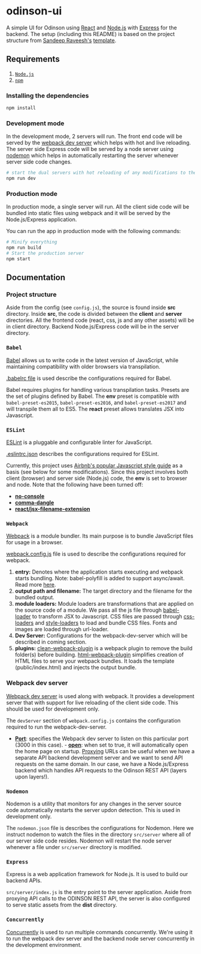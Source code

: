 # odinson-ui

A simple UI for Odinson using [React](https://reactjs.org/) and [Node.js](https://nodejs.org/en/) with [Express](https://expressjs.com/) for the backend.  The setup (including this README) is based on the project structure from [Sandeep Raveesh's](https://github.com/crsandeep) [template](https://github.com/crsandeep/simple-react-full-stack).

## Requirements
1. [`Node.js`](https://nodejs.org/en/)
2. [`npm`](https://www.npmjs.com/)

### Installing the dependencies
```bash
npm install
```

### Development mode

In the development mode, 2 servers will run. The front end code will be served by the [webpack dev server](https://webpack.js.org/configuration/dev-server/) which helps with hot and live reloading. The server side Express code will be served by a node server using [nodemon](https://nodemon.io/) which helps in automatically restarting the server whenever server side code changes.

```bash
# start the dual servers with hot reloading of any modifications to the source
npm run dev
```

### Production mode

In production mode, a single server will run. All the client side code will be bundled into static files using webpack and it will be served by the Node.js/Express application.

You can run the app in production mode with the following commands:

```bash
# Minify everything
npm run build
# Start the production server
npm start
```

## Documentation

### Project structure

Aside from the config (see `config.js`), the source is found inside **src** directory. Inside **src**, the code is divided between the **client** and **server** directories. All the frontend code (react, css, js and any other assets) will be in client directory. Backend Node.js/Express code will be in the server directory.

### `Babel`

[Babel](https://babeljs.io/) allows us to write code in the latest version of JavaScript, while maintaining compatibility with older browsers via transpilation.

[.babelrc file](https://babeljs.io/docs/usage/babelrc/) is used describe the configurations required for Babel.

Babel requires plugins for handling various transpilation tasks. Presets are the set of plugins defined by Babel. The **env** preset is compatible with `babel-preset-es2015`, `babel-preset-es2016`, and `babel-preset-es2017` and will transpile them all to ES5. The **react** preset allows translates JSX into Javascript.

### `ESLint`

[ESLint](https://eslint.org/) is a pluggable and configurable linter for JavaScript.

[.eslintrc.json](<(https://eslint.org/docs/user-guide/configuring)>) describes the configurations required for ESLint.

Currently, this project uses [Airbnb's popular Javascript style guide](https://github.com/airbnb/javascript) as a basis (see below for some modifications). Since this project involves both client (browser) and server side (Node.js) code, the **env** is set to browser and node. Note that the following have been turned off:
- [**no-console**](https://eslint.org/docs/rules/no-console)
- [**comma-dangle**](https://eslint.org/docs/rules/comma-dangle)
- [**react/jsx-filename-extension**](https://github.com/yannickcr/eslint-plugin-react/blob/master/docs/rules/jsx-filename-extension.md)

### `Webpack`

[Webpack](https://webpack.js.org/) is a module bundler. Its main purpose is to bundle JavaScript files for usage in a browser.

[webpack.config.js](https://webpack.js.org/configuration/) file is used to describe the configurations required for webpack.

  1.  **entry:** Denotes where the application starts executing and webpack starts bundling.
    Note: babel-polyfill is added to support async/await. Read more [here](https://babeljs.io/docs/en/babel-polyfill#usage-in-node-browserify-webpack).
2.  **output path and filename:** The target directory and the filename for the bundled output.
3.  **module loaders:** Module loaders are transformations that are applied on the source code of a module. We pass all the js file through [babel-loader](https://github.com/babel/babel-loader) to transform JSX to Javascript. CSS files are passed through [css-loaders](https://github.com/webpack-contrib/css-loader) and [style-loaders](https://github.com/webpack-contrib/style-loader) to load and bundle CSS files. Fonts and images are loaded through url-loader.
4.  **Dev Server:** Configurations for the webpack-dev-server which will be described in coming section.
5.  **plugins:** [clean-webpack-plugin](https://github.com/johnagan/clean-webpack-plugin) is a webpack plugin to remove the build folder(s) before building. [html-webpack-plugin](https://github.com/jantimon/html-webpack-plugin) simplifies creation of HTML files to serve your webpack bundles. It loads the template (public/index.html) and injects the output bundle.

### Webpack dev server

[Webpack dev server](https://webpack.js.org/configuration/dev-server/) is used along with webpack. It provides a development server that with support for live reloading of the client side code. This should be used for development only.

The `devServer` section of `webpack.config.js` contains the configuration required to run the webpack-dev-server.

- [**Port**](https://webpack.js.org/configuration/dev-server/#devserver-port): specifies the Webpack dev server to listen on this particular port (3000 in this case).  - [**open**](https://webpack.js.org/configuration/dev-server/#devserver-open): when set to true, it will automatically open the home page on startup. [Proxying](https://webpack.js.org/configuration/dev-server/#devserver-proxy) URLs can be useful when we have a separate API backend development server and we want to send API requests on the same domain. In our case, we have a Node.js/Express backend which handles API requests to the Odinson REST API (layers upon layers!).

### `Nodemon`

Nodemon is a utility that monitors for any changes in the server source code automatically restarts the server updon detection. This is used in development only.

The `nodemon.json` file is describes the configurations for Nodemon. Here we instruct nodemon to watch the files in the directory `src/server` where all of our server side code resides. Nodemon will restart the node server whenever a file under `src/server` directory is modified.

### `Express`

Express is a web application framework for Node.js. It is used to build our backend APIs.

`src/server/index.js` is the entry point to the server application.  Aside from proxying API calls to the ODINSON REST API, the server is also configured to serve static assets from the **dist** directory.

### `Concurrently`

[Concurrently](https://github.com/kimmobrunfeldt/concurrently) is used to run multiple commands concurrently. We're using it to run the webpack dev server and the backend node server concurrently in the development environment.
